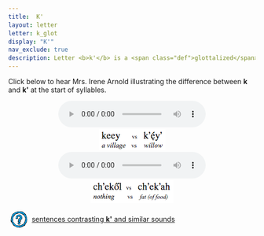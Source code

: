 ```yaml
---
title:  K'
layout: letter
letter: k_glot
display: "K'"
nav_exclude: true
description: Letter <b>k'</b> is a <span class="def">glottalized</span> or <span class="def"><a href="javascript:tech('ejective');">ejective</a></span> sound. It it pronounced like <b>k</b> except with the vocal folds tightly closed so that air is released with a sudden burst or popping sound. Tanacross <b>k'</b> occurs only at the beginning of a syllable. Tanacross <b>k'</b>  does not have any of the raspy quality that is characteristic of Tanacross <b>k</b> at the beginning of a syllable.
---
```



Click below to hear Mrs. Irene Arnold illustrating the difference between <b>k</b> and <b>k'</b> at the start of syllables.


<center>
<audio controls src="/assets/audio/k_k_glot_comp.mp3" type="audio/mpeg">Your browser does not support the audio element.</audio><br/>
<img src="/assets/gif/k_k_glot_comp1.gif" border="0">
</center>

<center>
<audio controls src="/assets/audio/k_k_glot_med_comp.mp3" type="audio/mpeg">Your browser does not support the audio element.</audio><br/>
<img src="/assets/gif/k_k_glot_comp2.gif" border="0">
</center>



<p>
<img src="/assets/images/question.png" width="34" height="34" hspace="5" align="absmiddle"> <a href="../velar_comp/velar_sent/velar_sent.html"> sentences contrasting <b>k'</b> and similar sounds</a><br />
</p>
<br />
						